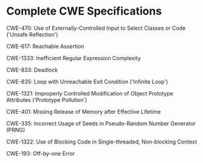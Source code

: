 

# Complete CWE Specifications

CWE-470: Use of Externally-Controlled Input to Select Classes or Code ('Unsafe Reflection')

CWE-617: Reachable Assertion

CWE-1333: Inefficient Regular Expression Complexity

CWE-833: Deadlock

CWE-835: Loop with Unreachable Exit Condition ('Infinite Loop')

CWE-1321: Improperly Controlled Modification of Object Prototype Attributes ('Prototype Pollution')

CWE-401: Missing Release of Memory after Effective Lifetime

CWE-335: Incorrect Usage of Seeds in Pseudo-Random Number Generator (PRNG)

CWE-1322: Use of Blocking Code in Single-threaded, Non-blocking Context

CWE-193: Off-by-one Error